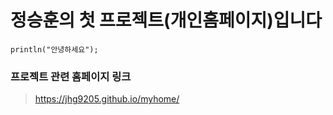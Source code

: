 # 정승훈의 첫 프로젝트(개인홈페이지)입니다

```
println("안녕하세요");
```
### 프로젝트 관련 홈페이지 링크
> https://jhg9205.github.io/myhome/